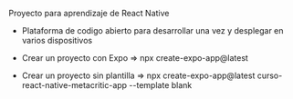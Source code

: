 Proyecto para aprendizaje de React Native

* Plataforma de codigo abierto para desarrollar una vez y desplegar en varios dispositivos 

* Crear un proyecto con Expo => npx create-expo-app@latest

* Crear un proyecto sin plantilla => npx create-expo-app@latest curso-react-native-metacritic-app --template blank